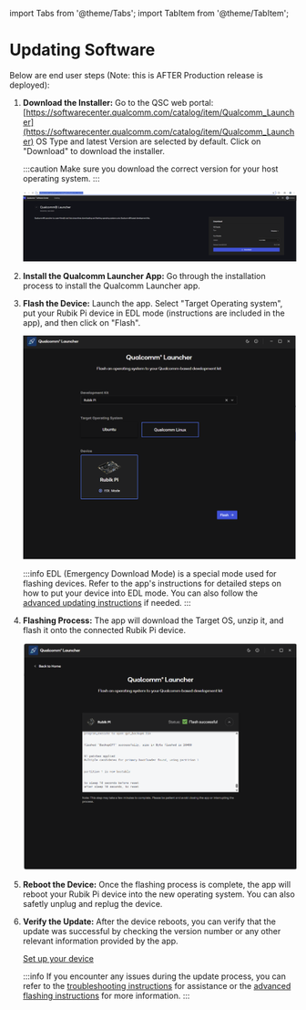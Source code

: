 import Tabs from '@theme/Tabs';
import TabItem from '@theme/TabItem';

# Updating Software

Below are end user steps (Note: this is AFTER Production release is deployed):

1.  **Download the Installer:**
    Go to the QSC web portal: [https://softwarecenter.qualcomm.com/catalog/item/Qualcomm_Launcher](https://softwarecenter.qualcomm.com/catalog/item/Qualcomm_Launcher)
    OS Type and latest Version are selected by default. Click on "Download" to download the installer.
    
    :::caution
    Make sure you download the correct version for your host operating system.
    :::

    ![Qualcomm Launcher Download](../images/qsc_launcher_download.png)

2.  **Install the Qualcomm Launcher App:**
    Go through the installation process to install the Qualcomm Launcher app.

3.  **Flash the Device:**
    Launch the app. Select "Target Operating system", put your Rubik Pi device in EDL mode (instructions are included in the app), and then click on "Flash".

    ![Qualcomm Launcher OS Selection](../images/qsc_launcher_os.png)
    
    :::info
    EDL (Emergency Download Mode) is a special mode used for flashing devices. Refer to the app's instructions for detailed steps on how to put your device into EDL mode. You can also follow the 
    [advanced updating instructions](../15.update-software.md) if needed.
    :::

4.  **Flashing Process:**
    The app will download the Target OS, unzip it, and flash it onto the connected Rubik Pi device.

    ![Qualcomm Launcher Flashed](../images/qsc_launcher_flashed.png)

5.  **Reboot the Device:**
    Once the flashing process is complete, the app will reboot your Rubik Pi device into the new operating system. You can also safetly unplug and replug the device.

6.  **Verify the Update:**
    After the device reboots, you can verify that the update was successful by checking the version number or any other relevant information provided by the app.

    [Set up your device](2.set-up-your-device.md)
    
    :::info
    If you encounter any issues during the update process, you can refer to the [troubleshooting instructions](../13.troubleshooting.md) for assistance
    or the [advanced flashing instructions](../15.update-software.md) for more information.
    :::